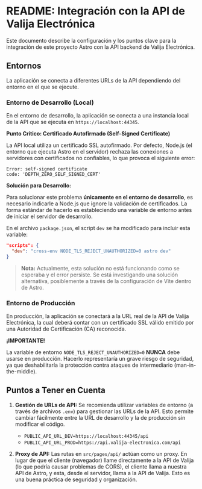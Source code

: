 # README: Integración con la API de Valija Electrónica

Este documento describe la configuración y los puntos clave para la integración de este proyecto Astro con la API backend de Valija Electrónica.

## Entornos

La aplicación se conecta a diferentes URLs de la API dependiendo del entorno en el que se ejecute.

### Entorno de Desarrollo (Local)

En el entorno de desarrollo, la aplicación se conecta a una instancia local de la API que se ejecuta en `https://localhost:44345`.

**Punto Crítico: Certificado Autofirmado (Self-Signed Certificate)**

La API local utiliza un certificado SSL autofirmado. Por defecto, Node.js (el entorno que ejecuta Astro en el servidor) rechaza las conexiones a servidores con certificados no confiables, lo que provoca el siguiente error:

```
Error: self-signed certificate
code: 'DEPTH_ZERO_SELF_SIGNED_CERT'
```

**Solución para Desarrollo:**

Para solucionar este problema **únicamente en el entorno de desarrollo**, es necesario indicarle a Node.js que ignore la validación de certificados. La forma estándar de hacerlo es estableciendo una variable de entorno antes de iniciar el servidor de desarrollo.

En el archivo `package.json`, el script `dev` se ha modificado para incluir esta variable:

```json
"scripts": {
  "dev": "cross-env NODE_TLS_REJECT_UNAUTHORIZED=0 astro dev"
}
```

> **Nota:** Actualmente, esta solución no está funcionando como se esperaba y el error persiste. Se está investigando una solución alternativa, posiblemente a través de la configuración de Vite dentro de Astro.

### Entorno de Producción

En producción, la aplicación se conectará a la URL real de la API de Valija Electrónica, la cual deberá contar con un certificado SSL válido emitido por una Autoridad de Certificación (CA) reconocida.

**¡IMPORTANTE!**

La variable de entorno `NODE_TLS_REJECT_UNAUTHORIZED=0` **NUNCA** debe usarse en producción. Hacerlo representaría un grave riesgo de seguridad, ya que deshabilitaría la protección contra ataques de intermediario (man-in-the-middle).

## Puntos a Tener en Cuenta

1.  **Gestión de URLs de API:** Se recomienda utilizar variables de entorno (a través de archivos `.env`) para gestionar las URLs de la API. Esto permite cambiar fácilmente entre la URL de desarrollo y la de producción sin modificar el código.
    -   `PUBLIC_API_URL_DEV=https://localhost:44345/api`
    -   `PUBLIC_API_URL_PROD=https://api.valija-electronica.com/api`

2.  **Proxy de API:** Las rutas en `src/pages/api/` actúan como un proxy. En lugar de que el cliente (navegador) llame directamente a la API de Valija (lo que podría causar problemas de CORS), el cliente llama a nuestra API de Astro, y esta, desde el servidor, llama a la API de Valija. Esto es una buena práctica de seguridad y organización.
